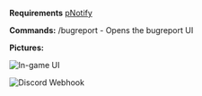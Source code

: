 **Requirements**
[pNotify](https://forum.cfx.re/t/release-pnotify-in-game-js-notifications-using-noty/20659)


**Commands:**
/bugreport - Opens the bugreport UI

**Pictures:**

![In-game UI](https://i.imgur.com/UOzrdx3.png)

![Discord Webhook](https://i.imgur.com/g29JtVI.png)
